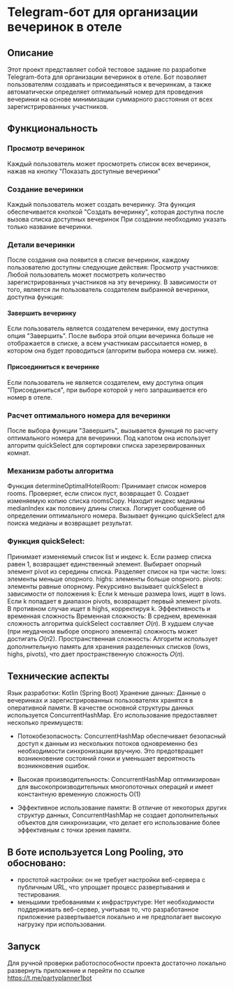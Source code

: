 # Telegram-бот для организации вечеринок в отеле
## Описание
Этот проект представляет собой тестовое задание по разработке Telegram-бота для организации вечеринок в отеле. Бот позволяет пользователям создавать и присоединяться к вечеринкам, а также автоматически определяет оптимальный номер для проведения вечеринки на основе минимизации суммарного расстояния от всех зарегистрированных участников.

## Функциональность
### Просмотр вечеринок

Каждый пользователь может просмотреть список всех вечеринок, нажав на кнопку "Показать доступные вечеринки"
### Создание вечеринки

Каждый пользователь может создать вечеринку. Эта функция обеспечивается кнопкой "Создать вечеринку", которая доступна после вызова списка доступных вечеринок
При создании необходимо указать только название вечеринки.

### Детали вечеринки
После создания она появится в списке вечеринок, каждому пользователю доступны следующие действия: 
Просмотр участников: Любой пользователь может посмотреть количество зарегистрированных участников на эту вечеринку.
В зависимости от того, является ли пользователь создателем выбранной вечеринки, доступна функция:
#### Завершить вечеринку
Если пользователь является создателем вечеринки, ему доступна опция "Завершить". После выбора этой опции вечеринка больше не отображается в списке, а всем участникам рассылается номер, в котором она будет проводиться (алгоритм выбора номера см. ниже).
#### Присоединиться к вечеринке
Если пользователь не является создателем, ему доступна опция "Присоединиться", при выборе которой у него запрашивается его номер в отеле.
### Расчет оптимального номера для вечеринки
После выбора функции "Завершить", вызывается функция по расчету оптимального номера для вечеринки. Под капотом она использует алгоритм quickSelect для сортировки списка зарезервированных комнат.
### Механизм работы алгоритма
Функция determineOptimalHotelRoom:
Принимает список номеров rooms.
Проверяет, если список пуст, возвращает 0.
Создает изменяемую копию списка roomsCopy.
Находит индекс медианы medianIndex как половину длины списка.
Логирует сообщение об определении оптимального номера.
Вызывает функцию quickSelect для поиска медианы и возвращает результат.
### Функция quickSelect:
Принимает изменяемый список list и индекс k.
Если размер списка равен 1, возвращает единственный элемент.
Выбирает опорный элемент pivot из середины списка.
Разделяет список на три части:
lows: элементы меньше опорного.
highs: элементы больше опорного.
pivots: элементы равные опорному.
Рекурсивно вызывает quickSelect в зависимости от положения k:
Если k меньше размера lows, ищет в lows.
Если k попадает в диапазон pivots, возвращает первый элемент pivots.
В противном случае ищет в highs, корректируя k.
Эффективность и временная сложность
Временная сложность: В среднем, временная сложность алгоритма quickSelect составляет 𝑂(𝑛). В худшем случае (при неудачном выборе опорного элемента) сложность может достигать 𝑂(𝑛2).
Пространственная сложность: Алгоритм использует дополнительную память для хранения разделенных списков (lows, highs, pivots), что дает пространственную сложность 𝑂(𝑛).
## Технические аспекты
Язык разработки: Kotlin (Spring Boot)
Хранение данных: Данные о вечеринках и зарегистрированных пользователях хранятся в оперативной памяти. В качестве основной структуры данных используется ConcurrentHashMap. Его использование предоставляет несколько преимуществ:

- Потокобезопасность: ConcurrentHashMap обеспечивает безопасный доступ к данным из нескольких потоков одновременно без необходимости синхронизации вручную. Это предотвращает возникновение состояний гонки и уменьшает вероятность возникновения ошибок.

- Высокая производительность: ConcurrentHashMap оптимизирован для высокопроизводительных многопоточных операций и имеет константную временную сложность O(1)

- Эффективное использование памяти: В отличие от некоторых других структур данных, ConcurrentHashMap не создает дополнительных объектов для синхронизации, что делает его использование более эффективным с точки зрения памяти.

## В боте используется Long Pooling, это обосновано:
- простотой настройки: он не требует настройки веб-сервера с публичным URL, что упрощает процесс развертывания и тестирования.
- меньшими требованиями к инфраструктуре: Нет необходимости поддерживать веб-сервер, учитывая то, что разработанное приложение развертывается локально и не предполагает высокую нагрузку при использовании.
## Запуск
Для ручной проверки работоспособности проекта достаточно локально развернуть приложение и перейти по ссылке https://t.me/partyplanner1bot
